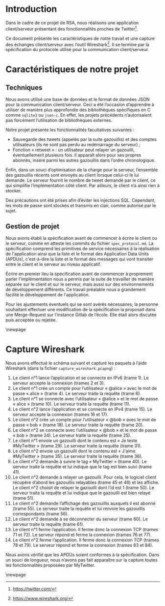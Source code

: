 # Introduction

Dans le cadre de ce projet de RSA, nous réalisons une application client/serveur présentant des fonctionnalités
proches de Twitter[^t].

Ce document présente les caractéristiques de notre travail et une capture des
échanges client/serveur avec l’outil  Wireshark[^Wireshark]. Il se termine par
la spécification du protocole utilisé pour la communication client/serveur.

[^t]: https://twitter.com/
[^Wireshark]: https://www.wireshark.org/

# Caractéristiques de notre projet

## Techniques

Nous avons utilisé une base de données et le format de données JSON pour la
communication client/serveur. Ceci a été l’occasion d’apprendre à utiliser de
manière plus approfondie des bibliothèques spécifiques en C comme `sqlite3` ou
`json-c`. En effet, les projets précédents n’autorisaient pas forcément
l’utilisation de bibliothèques externes.

Notre projet présente les fonctionnalités facultatives suivantes :

- Sauvegarde des tweets (appelés par la suite gazouillis) et des comptes utilisateurs (ils ne sont pas perdu au
  redémarrage du serveur) ;
- Fonction « retweet » : un utilisateur peut relayer un gazouilli,
  éventuellement plusieurs fois. Il apparaît alors pour ses propres abonnés,
  inséré parmi les autres gazouillis dans l’ordre chronologique.

Enfin, dans un souci d’optimisation de la charge pour le serveur, l’ensemble
des gazouillis récents sont envoyés au client lorsque celui-ci le lui demande. Le
serveur fournit le nombre de tweet demandé par le client, ce qui simplifie
l’implémentation côté client. Par ailleurs, le client n’a ainsi rien à stocker.

Des précautions ont été prises afin d’éviter les injections SQL. Cependant, les
mots de passe sont stockés et transmis en clair, comme autorisé par le sujet.

## Gestion de projet

Nous avons établi la spécification avant de commencer à écrire le client ou le
serveur, comme en atteste les commits du fichier `spec_protocol.md`. La spécification
comprend les primitives de service nécessaires à la réalisation de l'application ainsi que
la liste et le format des Application Data Units (APDUs), c'est-à-dire la liste et le format des
messages qui vont transiter entre le client et le serveur au niveau applicatif.

Écrire en premier lieu la spécification avant de commencer à proprement parler l'implémentation
nous a permis par la suite de travailler de manière séparée sur le client et sur le serveur, mais aussi
sur des environnements de développement différents. Ce travail préalable nous a grandement facilité
le développement de l'application.

Pour les ajustements éventuels qui se sont avérés nécessaires, la personne souhaitant effectuer une
modification de la spécification la proposait dans une Merge-Request sur
l’instance Gitlab de l’école. Elle était alors discutée puis acceptée ou rejetée.

\newpage

# Capture Wireshark

Nous avons effectué le schéma suivant et capturé les paquets à l’aide Wireshark (dans la fichier `capture_wireshark.pcapng`) :

1. Le client n°1 lance l’application et se connecte en IPv6 (trame 1). Le serveur accepte la connexion (trames 2 et 3).
2. Le client n°1 crée un compte pour l’utilisateur « @alice » avec le mot de passe « alice » (trame 4). Le serveur traite la requête (trame 6).
3. Le client n°1 se connecte avec l’utilisateur « @alice » et le mot de passe « alice » (trame 10). Le serveur traite la requête (trame 11).
1. Le client n°2 lance l’application et se connecte en IPv4 (trame 15). Le serveur accepte la connexion (trames 16 et 17).
2. Le client n°2 crée un compte pour l’utilisateur « @bob » avec le mot de passe « bob » (trame 18). Le serveur traite la requête (trame 20).
3. Le client n°2 se connecte avec l’utilisateur « @bob » et le mot de passe « bob » (trame 24). Le serveur traite la requête (trame 25).
7. Le client n°1 envoie un gazouilli dont le contenu est « Je teste #MyTwitter » (trame 29). Le serveur traite la requête (trame 31).
7. Le client n°2 envoie un gazouilli dont le contenu est « J'aime #MyTwitter » (trame 35). Le serveur traite la requête (trame 36).
7. Le client n°2 demande à suivre le tag « MyTwitter » (trame 40). Le serveur traite la requête et lui indique que le tag est bien suivi (trame 41).
7. Le client n°2 demande à relayer un gazouilli. Pour cela, le logiciel client récupère d’abord les gazouillis relayables (trame 45 et 46) et les affiche. Le client n°2 choisit de relayer le gazouilli dont l’id est 1 (trame 50). Le serveur traite la requête et lui indique que le gazouilli est bien relayé (trame 51).
8. Le client n°2 demande l’affichage des gazouillis auxquels il est abonné (trame 55). Le serveur traite la requête et lui renvoie les gazouillis correspondants (trame 56).
9. Le client n°2 demande à se déconnecter du serveur (trame 60). Le serveur traite la requête (trame 61).
9. Le client n°1 ferme l’application. Il ferme donc la connexion TCP (trames 71 et 72). Le serveur répond et ferme la connexion (trames 76 et 77).
9. Le client n°2 ferme l’application. Il ferme donc la connexion TCP (trames 78 et 79). Le serveur répond et ferme la connexion (trames 83 et 84).


Nous avons vérifié que les APDUs soient conformes à la spécification. Dans un souci de longueur, nous n’avons pas fait apparaître sur la capture toutes les fonctionnalités proposées par MyTwitter.

\newpage


